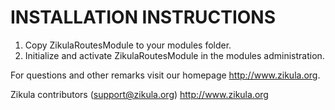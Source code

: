 # INSTALLATION INSTRUCTIONS

1) Copy ZikulaRoutesModule to your modules folder.
2) Initialize and activate ZikulaRoutesModule in the modules administration.

For questions and other remarks visit our homepage http://www.zikula.org.

Zikula contributors (support@zikula.org)
http://www.zikula.org

